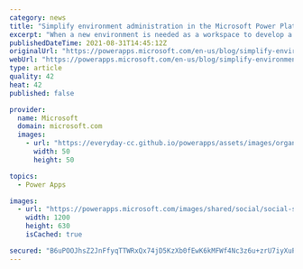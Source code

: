```yaml
---
category: news
title: "Simplify environment administration in the Microsoft Power Platform with new CoE Starter Kit components for Environment Management"
excerpt: "When a new environment is needed as a workspace to develop a Power Platform project – and non-admins are restricted from creating environments – admins must provision the environment for such projects to facilitate development that will ultimately help the company achieve its goals. While restricting"
publishedDateTime: 2021-08-31T14:45:12Z
originalUrl: "https://powerapps.microsoft.com/en-us/blog/simplify-environment-administration-in-the-microsoft-power-platform-with-new-coe-starter-kit-components-for-environment-management/"
webUrl: "https://powerapps.microsoft.com/en-us/blog/simplify-environment-administration-in-the-microsoft-power-platform-with-new-coe-starter-kit-components-for-environment-management/"
type: article
quality: 42
heat: 42
published: false

provider:
  name: Microsoft
  domain: microsoft.com
  images:
    - url: "https://everyday-cc.github.io/powerapps/assets/images/organizations/microsoft.com-50x50.jpg"
      width: 50
      height: 50

topics:
  - Power Apps

images:
  - url: "https://powerapps.microsoft.com/images/shared/social/social-share-post-ignite.png"
    width: 1200
    height: 630
    isCached: true

secured: "B6uPOOJhsZ2JnFfyqTTWRxQx74jD5KzXb0fEwK6kMFWf4Nc3z6u+zrU7iyXuP9EJAXQdiIEkiMGYjNi3+wk8er14X2lBfYb7OQY48IKUJHTGEZvcAWTGV33PtJIHw1tUpygds8BbdzMdcqV0/S7bSFhg5lgU5qeYyckBbf6ztF2qzhpSKwNdfk1gpCpvqkBEoMgHTJ9O2vJq9XiGx1QHyEHpPErMV8Kh/Zb/ydDj4u0fBTl2Yj0jwVO4IivBDJdKoEuLRbK2VPfmhDlZOIb6fqxxejWkHm3rT1R8WkOVPYl+7QxYpJkwO794mPxzjpnHKPhneN6CA0yrxdiG1B+0xMOQHNF7pKOuN2XhYP3wapM=;rZAJBbJ8M61qrbj7QFmfjA=="
---
```


